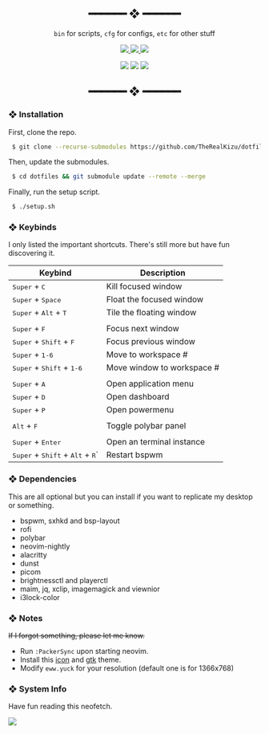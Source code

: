 <h2 align="center"> ━━━━━━  ❖  ━━━━━━ </h2>

<!-- INFO -->
<div align="center">
    <code>bin</code> for scripts,
    <code>cfg</code> for configs,
    <code>etc</code> for other stuff
    <p></p>
    <a href="https://github.com/TheRealKizu/dotfiles/stargazers">
        <img src="https://img.shields.io/github/stars/TheRealKizu/dotfiles?color=%23a9b665&labelColor=%231d2021&style=flat-square">
    </a>
    <a href="https://github.com/TheRealKizu/dotfiles/network/members/">
        <img src="https://img.shields.io/github/forks/TheRealKizu/dotfiles?color=%237daea3&labelColor=%231d2021&style=flat-square">
    </a>
    <img src="https://img.shields.io/github/repo-size/TheRealKizu/dotfiles?color=%23ea6962&labelColor=%231d2021&style=flat-square">
</div>

<p/>

<div align="center">
   <img src="https://cdn.xndr.tech/u/aqpANVa.png">
   <img src="https://cdn.xndr.tech/u/UXyusOO.png">
   <img src="https://cdn.xndr.tech/u/rq79jTw.png">
</div>

<h2 align="center"> ━━━━━━  ❖  ━━━━━━ </h2>

<!--
    Got lazy using tags lol.
 -->

### ❖ Installation

   First, clone the repo.
   ```bash
    $ git clone --recurse-submodules https://github.com/TheRealKizu/dotfiles.git
   ```

   Then, update the submodules.
   ```bash
    $ cd dotfiles && git submodule update --remote --merge
   ```

   Finally, run the setup script.
   ```bash
    $ ./setup.sh
   ```

### ❖ Keybinds

   I only listed the important shortcuts. There's still more but have fun discovering it.

   |                               Keybind                                |         Description         |
   | -------------------------------------------------------------------- | --------------------------- |
   | <kbd>Super</kbd> + <kbd>C</kbd>                                      | Kill focused window         ||                                                                      |                             |
   | <kbd>Super</kbd> + <kbd>Space</kbd>                                  | Float the focused window    |
   | <kbd>Super</kbd> + <kbd>Alt</kbd> + <kbd>T</kbd>                     | Tile the floating window    |
   |                                                                      |                             |
   | <kbd>Super</kbd> + <kbd>F</kbd>                                      | Focus next window           |
   | <kbd>Super</kbd> + <kbd>Shift</kbd> + <kbd>F</kbd>                   | Focus previous window       |
   | <kbd>Super</kbd> + <kbd>1-6</kbd>                                    | Move to workspace #         |
   | <kbd>Super</kbd> + <kbd>Shift</kbd> + <kbd>1-6</kbd>                 | Move window to workspace #  |
   |                                                                      |                             |
   | <kbd>Super</kbd> + <kbd>A</kbd>                                      | Open application menu       |
   | <kbd>Super</kbd> + <kbd>D</kbd>                                      | Open dashboard              |
   | <kbd>Super</kbd> + <kbd>P</kbd>                                      | Open powermenu              |
   |                                                                      |                             |
   | <kbd>Alt</kbd> + <kbd>F</kbd>                                        | Toggle polybar panel        |
   |                                                                      |                             | 
   | <kbd>Super</kbd> + <kbd>Enter</kbd>                                  | Open an terminal instance   |
   | <kbd>Super</kbd> + <kbd>Shift</kbd> + <kbd>Alt</kbd> + <kbd>R</kbd>` | Restart bspwm               |

### ❖ Dependencies

   This are all optional but you can install if you want to replicate my desktop or something.

   * bspwm, sxhkd and bsp-layout
   * rofi
   * polybar
   * neovim-nightly
   * alacritty
   * dunst
   * picom
   * brightnessctl and playerctl
   * maim, jq, xclip, imagemagick and viewnior
   * i3lock-color

### ❖ Notes

   ~~If I forgot something, please let me know.~~ 

   * Run `:PackerSync` upon starting neovim.
   * Install this [icon](https://github.com/zayronxio/Zafiro-icons/) and [gtk](https://github.com/elkowar/gtk) theme.
   * Modify `eww.yuck` for your resolution (default one is for 1366x768)

### ❖ System Info

   Have fun reading this neofetch.

   <img align="center" src="https://cdn.xndr.tech/u/Yz4EvzZ.png">